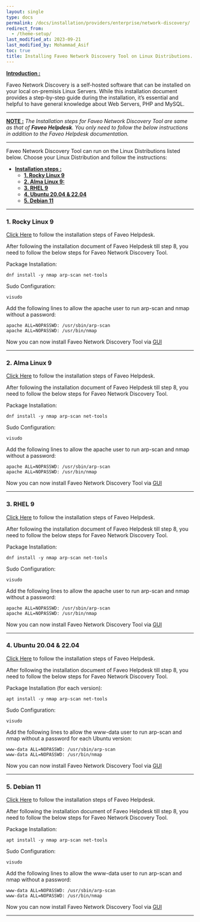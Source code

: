 ```yaml
---
layout: single
type: docs
permalink: /docs/installation/providers/enterprise/network-discovery/
redirect_from:
  - /theme-setup/
last_modified_at: 2023-09-21
last_modified_by: Mohammad_Asif
toc: true
title: Installing Faveo Network Discovery Tool on Linux Distributions.
---
```


[<strong>Introduction :</strong>](#introduction:) 

Faveo Network Discovery is a self-hosted software that can be installed on your local on-premisis Linux Servers. While this installation document provides a step-by-step guide during the installation, it’s essential and helpful to have general knowledge about Web Servers, PHP and MySQL.

---

[<strong>NOTE :</strong>](#note:) *The Installation steps for Faveo Network Discovery Tool  are same as that of **Faveo Helpdesk**. You only need to follow the below instructions in addition to the Faveo Helpdesk documentation.*

---

Faveo Network Discovery Tool can run on the Linux Distributions listed below. Choose your Linux Distribution and follow the instructions:

- [<strong>Installation steps :</strong>](#installation-steps-) 
    - [<strong>1. Rocky Linux 9</strong>](#1-rocky-linux-9)
    - [<strong>2. Alma Linux 9:</strong>](#2-alma-linix-9)
    - [<strong>3. RHEL 9</strong>](#3-rhel-9)
    - [<strong>4. Ubuntu 20.04 & 22.04</strong>](#4-ubuntu-20.04-&-22.04)
    - [<strong>5. Debian 11</strong>](#5-debian-11)
 


---


<a id="1-rocky-linux-9" name="1-rocky-linux-9"></a>

### <strong>1. Rocky Linux 9</strong>

<a href="https://docs.faveohelpdesk.com/docs/installation/providers/enterprise/rocky9-apache/" target="_blank" rel="noopener">Click Here</a> to follow the installation steps of Faveo Helpdesk.

After following the installation document of Faveo Helpdesk till step 8, you need to follow the below steps for Faveo Network Discovery Tool.

Package Installation:

```
dnf install -y nmap arp-scan net-tools
```

Sudo Configuration:

```
visudo
```

Add the following lines to allow the apache user to run arp-scan and nmap without a password:

```
apache ALL=NOPASSWD: /usr/sbin/arp-scan
apache ALL=NOPASSWD: /usr/bin/nmap
```

Now you can now install Faveo Network Discovery Tool via <a href="https://docs.faveohelpdesk.com/docs/installation/installer/gui/" target="_blank" rel="noopener">GUI</a>

---


<a id="2-alma-linix-9" name="2-alma-linix-9"></a>

### <strong>2. Alma Linux 9</strong>

<a href="https://docs.faveohelpdesk.com/docs/installation/providers/enterprise/alma9-apache/" target="_blank" rel="noopener">Click Here</a> to follow the installation steps of Faveo Helpdesk.

After following the installation document of Faveo Helpdesk till step 8, you need to follow the below steps for Faveo Network Discovery Tool.

Package Installation:

```
dnf install -y nmap arp-scan net-tools
```

Sudo Configuration:

```
visudo
```

Add the following lines to allow the apache user to run arp-scan and nmap without a password:

```
apache ALL=NOPASSWD: /usr/sbin/arp-scan
apache ALL=NOPASSWD: /usr/bin/nmap
```

Now you can now install Faveo Network Discovery Tool via <a href="https://docs.faveohelpdesk.com/docs/installation/installer/gui/" target="_blank" rel="noopener">GUI</a>

---


<a id="3-rhel-9" name="3-rhel-9"></a>

### <strong>3. RHEL 9</strong>

<a href="https://docs.faveohelpdesk.com/docs/installation/providers/enterprise/rhel9-apache/" target="_blank" rel="noopener">Click Here</a> to follow the installation steps of Faveo Helpdesk.

After following the installation document of Faveo Helpdesk till step 8, you need to follow the below steps for Faveo Network Discovery Tool.

Package Installation:

```
dnf install -y nmap arp-scan net-tools
```

Sudo Configuration:

```
visudo
```

Add the following lines to allow the apache user to run arp-scan and nmap without a password:

```
apache ALL=NOPASSWD: /usr/sbin/arp-scan
apache ALL=NOPASSWD: /usr/bin/nmap
```

Now you can now install Faveo Network Discovery Tool via <a href="https://docs.faveohelpdesk.com/docs/installation/installer/gui/" target="_blank" rel="noopener">GUI</a>

---


<a id="4-ubuntu-20.04-&-22.04" name="4-ubuntu-20.04-&-22.04"></a>

### <strong>4. Ubuntu 20.04 & 22.04</strong>

<a href="https://docs.faveohelpdesk.com/docs/installation/providers/enterprise/ubuntu-apache/" target="_blank" rel="noopener">Click Here</a> to follow the installation steps of Faveo Helpdesk.

After following the installation document of Faveo Helpdesk till step 8, you need to follow the below steps for Faveo Network Discovery Tool.

Package Installation (for each version):

```
apt install -y nmap arp-scan net-tools
```

Sudo Configuration:

```
visudo
```

Add the following lines to allow the www-data user to run arp-scan and nmap without a password for each Ubuntu version:

```
www-data ALL=NOPASSWD: /usr/sbin/arp-scan
www-data ALL=NOPASSWD: /usr/bin/nmap
```

Now you can now install Faveo Network Discovery Tool via <a href="https://docs.faveohelpdesk.com/docs/installation/installer/gui/" target="_blank" rel="noopener">GUI</a>

---



<a id="5-debian-11" name="5-debian-11"></a>

### <strong>5. Debian 11</strong>

<a href="https://docs.faveohelpdesk.com/docs/installation/providers/enterprise/debian-apache/" target="_blank" rel="noopener">Click Here</a> to follow the installation steps of Faveo Helpdesk.

After following the installation document of Faveo Helpdesk till step 8, you need to follow the below steps for Faveo Network Discovery Tool.

Package Installation:

```
apt install -y nmap arp-scan net-tools
```

Sudo Configuration:

```
visudo
```

Add the following lines to allow the www-data user to run arp-scan and nmap without a password:

```
www-data ALL=NOPASSWD: /usr/sbin/arp-scan
www-data ALL=NOPASSWD: /usr/bin/nmap
```

Now you can now install Faveo Network Discovery Tool via <a href="https://docs.faveohelpdesk.com/docs/installation/installer/gui/" target="_blank" rel="noopener">GUI</a>

---
